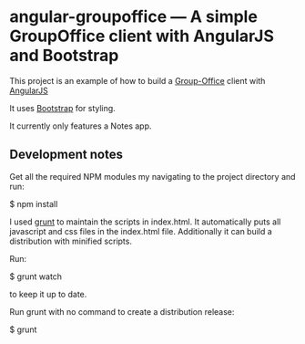 # angular-groupoffice — A simple GroupOffice client with AngularJS and Bootstrap

This project is an example of how to build a [Group-Office](https://www.group-office.com) client with [AngularJS](http://angularjs.org/)

It uses [Bootstrap](http://getbootstrap.com) for styling.

It currently only features a Notes app.


## Development notes

Get all the required NPM modules my navigating to the project directory and run:

$ npm install

I used [grunt](http://gruntjs.com/) to maintain the scripts in index.html. It 
automatically puts all javascript and css files in the index.html file. 
Additionally it can build a distribution with minified scripts.

Run:

$ grunt watch

to keep it up to date.

Run grunt with no command to create a distribution release:

$ grunt
